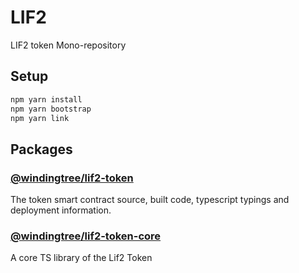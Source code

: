 # LIF2
LIF2 token Mono-repository

## Setup

```bash
npm yarn install
npm yarn bootstrap
npm yarn link
```

## Packages

### [@windingtree/lif2-token](packages/token#readme)

The token smart contract source, built code, typescript typings and deployment information.

### [@windingtree/lif2-token-core](packages/core#readme)

A core TS library of the Lif2 Token
